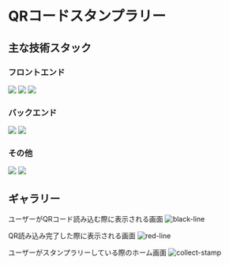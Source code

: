 # QRコードスタンプラリー
## 主な技術スタック
### フロントエンド
[<img src="https://img.shields.io/badge/-React-0050E3.svg?logo=React&style=flat">](https://git-scm.com/downloads)
[<img src="https://img.shields.io/badge/-Vite-001050.svg?logo=vite&style=flat">](https://git-scm.com/downloads)
[<img src="https://img.shields.io/badge/-TypeScript-2050A0.svg?logo=TypeScript&style=flat">](https://git-scm.com/downloads)

### バックエンド
[<img src="https://img.shields.io/badge/-Go-202224.svg?logo=go&style=flat">](https://go.dev/doc/install)
[<img src="https://img.shields.io/badge/-Gin-FFFFFF.svg?logo=gin&style=flat">](https://git-scm.com/downloads)

### その他
[<img src="https://img.shields.io/badge/-PostgreSQL-101010.svg?logo=postgresql&style=flat">](https://git-scm.com/downloads)
[<img src="https://img.shields.io/badge/-OpenAPI-FFFFFF.svg?logo=openapiinitiative&style=flat">](https://git-scm.com/downloads)


## ギャラリー
ユーザーがQRコード読み込む際に表示される画面
![black-line](https://github.com/user-attachments/assets/cb56d995-6169-4d45-ab8d-17c8d9410f43)

QR読み込み完了した際に表示される画面
![red-line](https://github.com/user-attachments/assets/58870e25-4613-45f1-b2f5-f93c08a9b67f)

ユーザーがスタンプラリーしている際のホーム画面
![collect-stamp](https://github.com/user-attachments/assets/2d6a1759-2ca2-4c52-91be-a1dce24fb0f8)